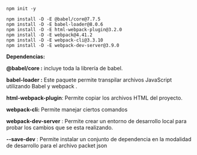 `npm init -y`


```
npm install -D -E @babel/core@7.7.5 
npm install -D -E babel-loader@8.0.6 
npm install -D -E html-webpack-plugin@3.2.0 
npm install -D -E webpack@4.41.2 
npm install -D -E webpack-cli@3.3.10 
npm install -D -E webpack-dev-server@3.9.0
```

**Dependencias:**

**@babel/core :** incluye toda la librería de babel.

**babel-loader :** Este paquete permite transpilar archivos JavaScript utilizando Babel y webpack .

**html-webpack-plugin**: Permite copiar los archivos HTML del proyecto.

**webpack-cli:** Permite manejar ciertos comandos

**webpack-dev-server** : Permite crear un entorno de desarrollo local para probar los cambios que se esta realizando.

**--save-dev** : Permite instalar un conjunto de dependencia en la modalidad de desarrollo para el archivo packet json
